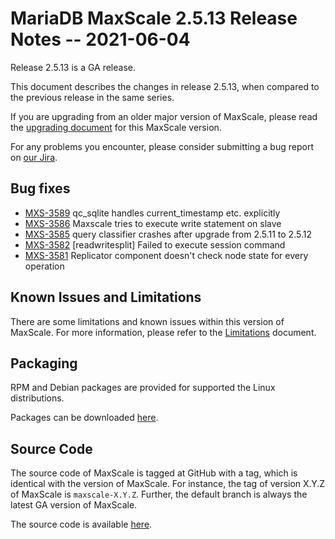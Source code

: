# MariaDB MaxScale 2.5.13 Release Notes -- 2021-06-04

Release 2.5.13 is a GA release.

This document describes the changes in release 2.5.13, when compared to the
previous release in the same series.

If you are upgrading from an older major version of MaxScale, please read the
[upgrading document](../Upgrading/Upgrading-To-MaxScale-2.5.md) for
this MaxScale version.

For any problems you encounter, please consider submitting a bug
report on [our Jira](https://jira.mariadb.org/projects/MXS).

## Bug fixes

* [MXS-3589](https://jira.mariadb.org/browse/MXS-3589) qc_sqlite handles current_timestamp etc. explicitly
* [MXS-3586](https://jira.mariadb.org/browse/MXS-3586) Maxscale tries to execute write statement on slave
* [MXS-3585](https://jira.mariadb.org/browse/MXS-3585) query classifier crashes after upgrade from 2.5.11 to 2.5.12
* [MXS-3582](https://jira.mariadb.org/browse/MXS-3582) [readwritesplit] Failed to execute session command
* [MXS-3581](https://jira.mariadb.org/browse/MXS-3581) Replicator component doesn't check node state for every operation

## Known Issues and Limitations

There are some limitations and known issues within this version of MaxScale.
For more information, please refer to the [Limitations](../About/Limitations.md) document.

## Packaging

RPM and Debian packages are provided for supported the Linux distributions.

Packages can be downloaded [here](https://mariadb.com/downloads/#mariadb_platform-mariadb_maxscale).

## Source Code

The source code of MaxScale is tagged at GitHub with a tag, which is identical
with the version of MaxScale. For instance, the tag of version X.Y.Z of MaxScale
is `maxscale-X.Y.Z`. Further, the default branch is always the latest GA version
of MaxScale.

The source code is available [here](https://github.com/mariadb-corporation/MaxScale).
